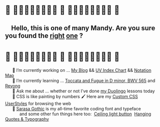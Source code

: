 #  🍓 🌸🌷🌹🌼🌸🌷🌹🌸 🍓 🌸🌷🌹🌼🌸🌷🌹🌸 🍓 
##  &nbsp;&nbsp;&nbsp;&nbsp;Hello, this is one of many Mandy. Are you sure you found the [right](https://github.com/mandychen-astro) [one](https://github.com/MandyZChen) ?
<!--
**picaq/picaq** is a ✨ _special_ ✨ repository because its `README.md` (this file) appears on your GitHub profile.

Here are some ideas to get you started:

- 🔭 I’m currently working on ...
- 🌱 I’m currently learning ...
- 👯 I’m looking to collaborate on ...
- 🤔 I’m looking for help with ...
- 💬 Ask me about ...
- 📫 How to reach me: ...
- 😄 Pronouns: ...
- ⚡ Fun fact: ...
-->
#  🍓 🌸🌷🌹🌼🌸🌷🌹🌸 🍓 🌸🌷🌹🌼🌸🌷🌹🌸 🍓 

&nbsp;&nbsp;&nbsp;&nbsp;&nbsp;&nbsp;🌻 I’m currently working on ... [My Blog](https://picaq.github.io) && [UV Index Chart](https://github.com/picaq/epa-uv) && [Notation Map](https://github.com/picaq/notation-map) <br>
&nbsp;&nbsp;&nbsp;&nbsp;&nbsp;&nbsp;🌱 I’m currently learning ... [Toccata and Fugue in D minor, BWV 565](https://en.wikipedia.org/wiki/Toccata_and_Fugue_in_D_minor,_BWV_565) and [Reyong](https://organology.net/instrument/reyong/)  <br>
&nbsp;&nbsp;&nbsp;&nbsp;&nbsp;&nbsp;🦉 Ask me about ... whether or not I’ve done [my Duolingo](https://www.duolingo.com/profile/picaq) lessons today <br>
&nbsp;&nbsp;&nbsp;&nbsp;&nbsp;&nbsp;🎨 CSS is like painting by numbers 🖌️ Here are my [Custom CSS UserStyles](https://gist.github.com/picaq/ea98ea176a965187986e613c97085ffd) for browsing the web <br>
&nbsp;&nbsp;&nbsp;&nbsp;&nbsp;&nbsp;🌟 [Sarasa Gothic](https://picaq.github.io/sarasa/) is my all-time favorite coding font and typeface<br>
&nbsp;&nbsp;&nbsp;&nbsp;&nbsp;&nbsp;&nbsp;&nbsp;&nbsp;&nbsp;&nbsp;   and some other fun things here too:&nbsp; [Ceiling light button](https://codepen.io/picaq/pen/RwmQOwZ) &nbsp;[Hanging Quotes & Typography](https://codepen.io/picaq/pen/PorGQaR) 
